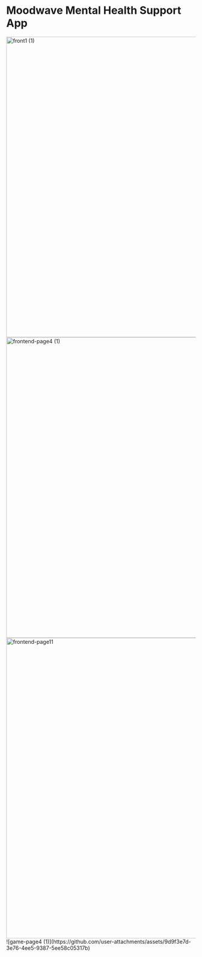 # Moodwave Mental Health Support App

<img width="800" alt="front1 (1)" src="https://github.com/user-attachments/assets/176edebf-ffbc-441e-b42c-95744abd9601" />
<img width="800" alt="frontend-page4 (1)" src="https://github.com/user-attachments/assets/2703f4b5-8a91-4ef4-956c-f15ef5c95304" />



<img width="800" alt="frontend-page11" src="https://github.com/user-attachments/assets/dc5f33cd-c187-488d-acba-527b19471017" />
![game-page4 (1)](https://github.com/user-attachments/assets/9d9f3e7d-3e76-4ee5-9387-5ee58c05317b)
